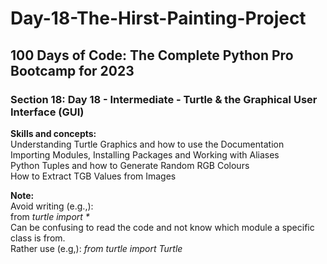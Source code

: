 # Day-18-The-Hirst-Painting-Project
<h2>100 Days of Code: The Complete Python Pro Bootcamp for 2023</h2>
<h3>Section 18: Day 18 - Intermediate - Turtle & the Graphical User Interface (GUI)</h3>
<b>Skills and concepts:</b><br>
Understanding Turtle Graphics and how to use the Documentation<br>
Importing Modules, Installing Packages and Working with Aliases<br>
Python Tuples and how to Generate Random RGB Colours<br>
How to Extract TGB Values from Images
<p></p>
<b>Note:</b><br>
Avoid writing (e.g.,): <br>
from <i>turtle import *</i><br>
Can be confusing to read the code and not know which module a specific class is from.<br>
Rather use (e.g,): <i>from turtle import Turtle</i><br>
